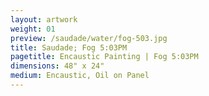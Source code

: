 ```yaml
---
layout: artwork
weight: 01
preview: /saudade/water/fog-503.jpg
title: Saudade; Fog 5:03PM
pagetitle: Encaustic Painting | Fog 5:03PM
dimensions: 48" x 24"
medium: Encaustic, Oil on Panel
---
```

